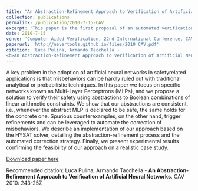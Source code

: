 ```yaml
---
title: "An Abstraction-Refinement Approach to Verification of Artificial Neural Networks"
collection: publications
permalink: /publication/2010-7-15-CAV
excerpt: 'This paper is the first proposal of an automated verification approach for (shallow) neural networks.'
date: 2010-7-15
venue: 'Computer Aided Verification, 22nd International Conference, CAV 2010'
paperurl: 'http://nevertools.github.io/files/2010_CAV.pdf'
citation: 'Luca Pulina, Armando Tacchella -
<b>An Abstraction-Refinement Approach to Verification of Artificial Neural Networks</b>. CAV 2010: 243-257'
---
```


A key problem in the adoption of artificial neural networks in safetyrelated applications is that misbehaviors can be hardly ruled out with traditional
analytical or probabilistic techniques. In this paper we focus on specific networks
known as Multi-Layer Perceptrons (MLPs), and we propose a solution to verify their safety using abstractions to Boolean combinations of linear arithmetic
constraints. We show that our abstractions are consistent, i.e., whenever the abstract MLP is declared to be safe, the same holds for the concrete one. Spurious
counterexamples, on the other hand, trigger refinements and can be leveraged
to automate the correction of misbehaviors. We describe an implementation of
our approach based on the HYSAT solver, detailing the abstraction-refinement
process and the automated correction strategy. Finally, we present experimental
results confirming the feasibility of our approach on a realistic case study.

[Download paper here](http://nevertools.github.io/files/2010_CAV.pdf)

Recommended citation: Luca Pulina, Armando Tacchella -
<b>An Abstraction-Refinement Approach to Verification of Artificial Neural Networks</b>. CAV 2010: 243-257.
